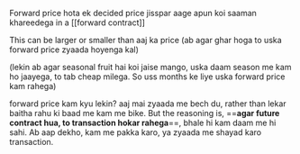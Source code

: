 Forward price hota ek decided price jisspar aage apun koi saaman khareedega in a [[forward contract]]

This can be larger or smaller than aaj ka price (ab agar ghar hoga to uska forward price zyaada hoyenga kal)

(lekin ab agar seasonal fruit hai koi jaise mango, uska daam season me kam ho jaayega, to tab cheap milega. So uss months ke liye uska forward price kam rahega)

forward price kam kyu lekin? aaj mai zyaada me bech du, rather than lekar baitha rahu ki baad me kam me bike. But the reasoning is, ==**agar future contract hua, to transaction hokar rahega**==, bhale hi kam daam me hi sahi. Ab aap dekho, kam me pakka karo, ya zyaada me shayad karo transaction.

